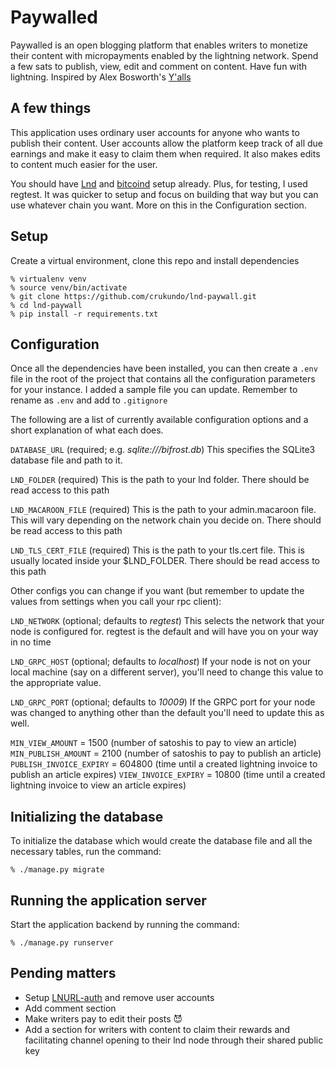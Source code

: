 # Paywalled
Paywalled is an open blogging platform that enables writers to monetize their content with micropayments enabled by the lightning network. Spend a few sats to publish, view, edit and comment on content. Have fun with lightning. Inspired by Alex Bosworth's [Y'alls](https://yalls.org)

## A few things
This application uses ordinary user accounts for anyone who wants to publish their content. User accounts allow the platform keep track of all due earnings and make it easy to claim them when required. It also makes edits to content much easier for the user. 

You should have [Lnd](https://github.com/lightningnetwork/lnd/) and [bitcoind](https://github.com/bitcoin/bitcoin) setup already. Plus, for testing, I used regtest. It was quicker to setup and focus on building that way but you can use whatever chain you want. More on this in the Configuration section.

## Setup
Create a virtual environment, clone this repo and install dependencies
```
% virtualenv venv
% source venv/bin/activate
% git clone https://github.com/crukundo/lnd-paywall.git
% cd lnd-paywall
% pip install -r requirements.txt
```

## Configuration

Once all the dependencies have been installed, you can then create a `.env` file in the root of the project that contains all the configuration parameters for your instance. I added a sample file you can update. Remember to rename as `.env` and add to `.gitignore`

The following are a list of currently available configuration options and a 
short explanation of what each does.

`DATABASE_URL` (required; e.g. *sqlite:///bifrost.db*)
This specifies the SQLite3 database file and path to it.

`LND_FOLDER` (required)
This is the path to your lnd folder. There should be read access to this path

`LND_MACAROON_FILE` (required)
This is the path to your admin.macaroon file. This will vary depending on the network chain you decide on. There should be read access to this path

`LND_TLS_CERT_FILE` (required)
This is the path to your tls.cert file. This is usually located inside your $LND_FOLDER. There should be read access to this path

Other configs you can change if you want (but remember to update the values from settings when you call your rpc client):

`LND_NETWORK` (optional; defaults to *regtest*)
This selects the network that your node is configured for. regtest is the default and will have you on your way in no time

`LND_GRPC_HOST` (optional; defaults to *localhost*)
If your node is not on your local machine (say on a different server), you'll 
need to change this value to the appropriate value.

`LND_GRPC_PORT` (optional; defaults to *10009*)
If the GRPC port for your node was changed to anything other than the default 
you'll need to update this as well.

`MIN_VIEW_AMOUNT` = 1500 (number of satoshis to pay to view an article)
`MIN_PUBLISH_AMOUNT` = 2100 (number of satoshis to pay to publish an article)
`PUBLISH_INVOICE_EXPIRY` = 604800 (time until a created lightning invoice to publish an article expires)
`VIEW_INVOICE_EXPIRY` = 10800 (time until a created lightning invoice to view an article expires)


## Initializing the database

To initialize the database which would create the database file and all the 
necessary tables, run the command:

```
% ./manage.py migrate
```

## Running the application server

Start the application backend by running the command:

```
% ./manage.py runserver
```

## Pending matters

- Setup [LNURL-auth](https://github.com/fiatjaf/lnurl-rfc/blob/legacy/lnurl-auth.md) and remove user accounts
- Add comment section
- Make writers pay to edit their posts 😈
- Add a section for writers with content to claim their rewards and facilitating channel opening to their lnd node through their shared public key